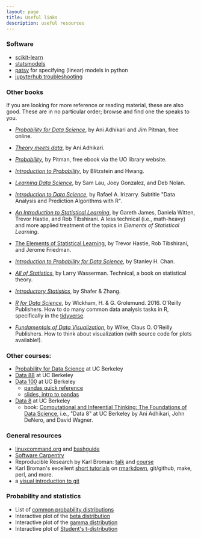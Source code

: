 ```yaml
---
layout: page
title: Useful links
description: useful resources
---
```


### Software


- [scikit-learn](https://scikit-learn.org/stable/)
- [statsmodels](https://www.statsmodels.org/stable/index.html)
- [patsy](https://patsy.readthedocs.io/en/latest/) for specifying (linear) models in python
- [jupyterhub troubleshooting](https://ucbds-infra.github.io/ds-course-infra-guide/jupyterhub/administering.html)


### Other books

If you are looking for more reference or reading material, these are also good.
These are in no particular order; browse and find one the speaks to you.

- [*Probability for Data Science*](http://prob140.org/textbook/content/README.html),
    by Ani Adhikari and Jim Pitman, free online.

- [*Theory meets data*](http://stat88.org/textbook/content/intro.html),
    by Ani Adhikari.

- [*Probability*](https://ebookcentral-proquest-com.libproxy.uoregon.edu/lib/uoregon/detail.action?docID=3076589), by Pitman, free ebook via the UO library website.

- [*Introduction to Probability*](https://drive.google.com/file/d/1VmkAAGOYCTORq1wxSQqy255qLJjTNvBI/view), by Blitzstein and Hwang.

- [*Learning Data Science*](https://www.textbook.ds100.org/intro.html),
    by Sam Lau, Joey Gonzalez, and Deb Nolan.

- [*Introduction to Data Science*](https://rafalab.github.io/dsbook/),
    by Rafael A. Irizarry. Subtitle "Data Analysis and Prediction Algorithms with R".

- [*An Introduction to Statistical Learning*](https://www.statlearning.com/),
    by Gareth James, Daniela Witten, Trevor Hastie, and Rob Tibshirani.
    A less technical (i.e., math-heavy) and more applied treatment
    of the topics in *Elements of Statistical Learning*.

- [The Elements of Statistical Learning](https://hastie.su.domains/Papers/ESLII.pdf),
    by Trevor Hastie, Rob Tibshirani, and Jerome Friedman.

- [*Introduction to Probability for Data Science*](https://probability4datascience.com/),
    by Stanley H. Chan.

- [*All of Statistics*](https://www.stat.cmu.edu/~larry/all-of-statistics/index.html),
    by Larry Wasserman. Technical, a book on statistical theory.

- [*Introductory Statistics*](https://saylordotorg.github.io/text_introductory-statistics/index.html),
    by Shafer & Zhang.

- [*R for Data Science*](https://r4ds.had.co.nz/), by Wickham, H. & G. Grolemund. 2016. O'Reilly Publishers.
    How to do many common data analysis tasks in R, specifically in the [tidyverse](http://www.tidyverse.org).

- [*Fundamentals of Data Visualization*](https://serialmentor.com/dataviz/), by Wilke, Claus O. O'Reilly Publishers.
    How to think about visualization (with source code for plots available!).


### Other courses:

- [Probability for Data Science](http://prob140.org/) at UC Berkeley
- [Data 88](http://stat88.org/) at UC Berkeley
- [Data 100](https://ds100.org/fa22/) at UC Berkeley
    * [pandas quick reference](https://www.textbook.ds100.org/ch/a04/ref_pandas.html)
    * [slides, intro to pandas](https://docs.google.com/presentation/d/1g-2mjkBFGvW3KA3iWbWrTItGYf4fGBQWlTjXq9K2f68/edit#slide=id.g8ae4121a16_0_1022)
- [Data 8](http://data8.org/zero-to-data-8/syllabus/intro.html) at UC Berkeley
    * book: [Computational and Inferential Thinking: The Foundations of Data Science](https://inferentialthinking.com/chapters/intro.html), i.e., "Data 8" at UC Berkeley
    by Ani Adhikari, John DeNero, and David Wagner.


### General resources

- [linuxcommand.org](http://linuxcommand.org/) and [bashguide](http://mywiki.wooledge.org/BashGuide)
- [Software Carpentry](http://software-carpentry.org/lessons/)
- Reproducible Research by Karl Broman:
  [talk](https://github.com/kbroman/Talk_ReproRes) and
  [course](http://kbroman.org/Tools4RR)
- Karl Broman's excellent [short tutorials](http://kbroman.org/pages/tutorials.html) on
  [rmarkdown](http://kbroman.org/knitr_knutshell/pages/Rmarkdown.html), git/github, make, perl, and more.
- a [visual introduction to git](https://learngitbranching.js.org/)


### Probability and statistics

- List of [common probability distributions](https://en.wikipedia.org/wiki/Probability_distribution#Common_probability_distributions)
- Interactive plot of the [beta distribution](https://www.desmos.com/calculator/mnvwjlvnyj)
- Interactive plot of the [gamma distribution](https://www.desmos.com/calculator/vk2tqrxpk5)
- Interactive plot of [Student's t-distribution](https://www.desmos.com/calculator/u1ftxqcsqd)
